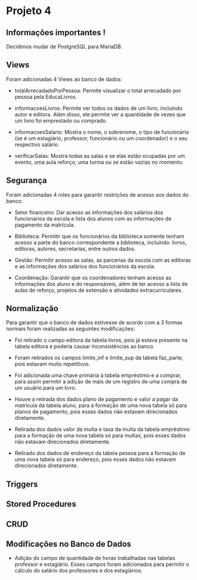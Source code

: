 # Projeto 4

## Informações importantes !

Decidimos mudar de PostgreSQL para MariaDB.

## Views

Foram adicionadas 4 Views ao banco de dados:

- totalArrecadadoPorPessoa: Permite visualizar o total arrecadado por pessoa pela EducaLivros.

- informacoesLivros: Permite ver todos os dados de um livro, incluindo autor e editora. Além disso, ele permite ver a quantidade de vezes que um livro foi emprestado ou comprado.

- informacoesSalario: Mostra o nome, o sobrenome, o tipo de funcionário (se é um estagiário, professor, funcionário ou um coordenador) e o seu respectivo salário.

- verificarSalas: Mostra todas as salas e se elas estão ocupadas por um evento, uma aula reforço, uma turma ou se estão vazias no momento.

## Segurança

Foram adicionadas 4 roles para garantir restrições de acesso aos dados do banco:

- Setor financeiro: Dar acesso as informações dos salários dos funcionários da escola e lista dos alunos com as informações de pagamento da matrícula.

- Biblioteca: Permitir que os funcionários da biblioteca somente tenham acesso a parte do banco correspondente a biblioteca, incluindo: livros, editoras, autores, secretarias, entre outros dados.

- Gestão: Permitir acesso as salas, as parcerias da escola com as editoras e as informações dos salários dos funcionários da escola.

- Coordenação: Garantir que os coordenadores tenham acesso as informações dos aluno e do responsáveis, além de ter acesso a lista de aulas de reforço, projetos de extensão e atividades extracurriculares.

## Normalização

Para garantir que o banco de dados estivesse de acordo com a 3 formas normais foram realizadas as seguintes modificações:

- Foi retirado o campo editora da tabela livros, pois já estava presente na tabela editora e poderia causar inconsistências ao banco.

- Foram retirados os campos limite_inf e limite_sup da tabela faz_parte, pois estavam muito repetitivos.

- Foi adicionada uma chave primária à tabela empréstimo e a comprar, para assim permitir a adição de mais de um registro de uma compra de um usuário para um livro. 

- Houve a retirada dos dados plano de pagamento e valor a pagar da matrícula da tabela aluno, para a formação de uma nova tabela só para planos de pagamento, pois esses dados não estavam direcionados diretamente.

- Retirada dos dados valor da multa e taxa da multa da tabela empréstimo para a formação de uma nova tabela só para multas, pois esses dados não estavam direcionados diretamente.

- Retirado dos dados de endereço da tabela pessoa para a formação de uma nova tabela só para endereço, pois esses dados não estavam direcionados diretamente.

## Triggers

## Stored Procedures

## CRUD

## Modificações no Banco de Dados

- Adição do campo de quantidade de horas trabalhadas nas tabelas professor e estagiário. Esses campos foram adicionados para permitir o cálculo do salário dos professores e dos estagiários.